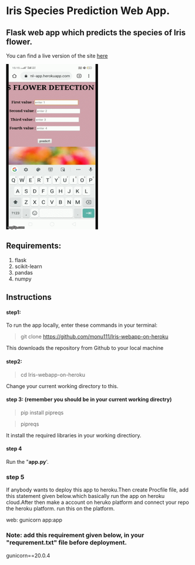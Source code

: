 # Iris Species Prediction Web App.

## Flask web app which predicts the species of Iris flower.

You can find a live version of the site [here](https://iris--ml--app.herokuapp.com/)

<img src="demo.gif" height="450" width="250">


## Requirements:
1. flask
2. scikit-learn
3. pandas
4. numpy

## Instructions

#### step1:
To run the app locally, enter these commands in your terminal: 

> git clone https://github.com/monu111/Iris-webapp-on-heroku

This downloads the repository from Github to your local machine
#### step2:
> cd Iris-webapp-on-heroku

Change your current working directory to this.

#### step 3: (remember you should be in your current working directry)
> pip install pipreqs

> pipreqs                          

It install the required libraries in your working directiory.

#### step 4
Run the "__app.py__'.

### step 5
If anybody wants to deploy this app to heroku.Then create Procfile file, add this statement given below.which basically  run the app on heroku cloud.After then make a account 
on heruko platform and connect your repo the heroku platform. run this on the platform.

web: gunicorn app:app


### Note: add this requirement given below, in your "requrement.txt" file before deployment.
gunicorn==20.0.4

